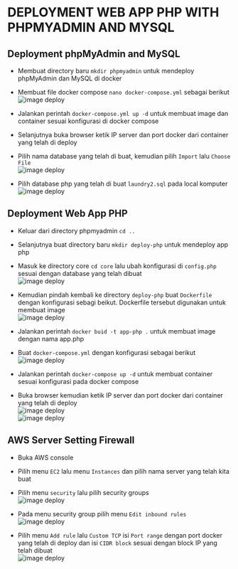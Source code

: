 # DEPLOYMENT WEB APP PHP WITH PHPMYADMIN AND MYSQL

## Deployment phpMyAdmin and MySQL
- Membuat directory baru ```mkdir phpmyadmin``` untuk mendeploy phpMyAdmin dan MySQL di docker
- Membuat file docker compose ```nano docker-compose.yml``` sebagai berikut <br>
![image deploy](assets/1.png) <br>

- Jalankan perintah ```docker-compose.yml up -d``` untuk membuat image dan container sesuai konfigurasi di docker compose
- Selanjutnya buka browser ketik IP server dan port docker dari container yang telah di deploy
- Pilih nama database yang telah di buat, kemudian pilih ```Import``` lalu ```Choose File``` <br>
![image deploy](assets/5.png) <br>

- Pilih database php yang telah di buat ```laundry2.sql``` pada local komputer <br> 
![image deploy](assets/6.png) <br>

## Deployment Web App PHP
- Keluar dari directory phpmyadmin ```cd ..```
- Selanjutnya buat directory baru ```mkdir deploy-php``` untuk mendeploy app php
- Masuk ke directory core ```cd core``` lalu ubah konfigurasi di ```config.php``` sesuai dengan database yang telah dibuat <br>
![image deploy](assets/2.png) <br>

- Kemudian pindah kembali ke directory ```deploy-php``` buat ```Dockerfile``` dengan konfigurasi sebagi beikut. Dockerfile tersebut digunakan untuk membuat image <br>
![image deploy](assets/3.png) <br>

- Jalankan perintah ```docker buid -t app-php .```  untuk membuat image dengan nama app.php
- Buat ```docker-compose.yml``` dengan konfigurasi sebagai berikut <br>
![image deploy](assets/4.png) <br>

- Jalankan perintah ```docker-compose up -d``` untuk membuat container sesuai konfigurasi pada docker compose
- Buka browser kemudian ketik IP server dan port docker dari container yang telah di deploy <br>
![image deploy](assets/7.png) <br>
![image deploy](assets/8.png) <br>

## AWS Server Setting Firewall
- Buka AWS console
- Pilih menu ```EC2``` lalu menu ```Instances``` dan pilih nama server yang telah kita buat
- Pilih menu ```security``` lalu pilih security groups <br>
![image deploy](assets/9.png) <br>

- Pada menu security group pilih menu ```Edit inbound rules``` <br>
![image deploy](assets/10.png) <br>

- Pilih menu ```Add rule``` lalu ```Custom TCP``` isi ```Port range``` dengan port docker yang telah di deploy dan isi ```CIDR block``` sesuai dengan block IP yang telah dibuat <br>
![image deploy](assets/11.png) <br>